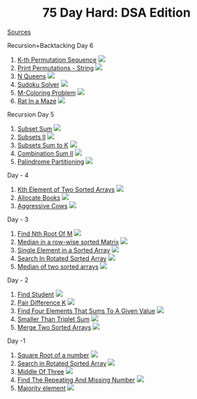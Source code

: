 <h1 align="center">75 Day Hard: DSA Edition</h1>

[Sources](https://takeuforward.org/strivers-a2z-dsa-course/strivers-a2z-dsa-course-sheet-2/) 

Recursion+Backtacking Day 6
1. [K-th Permutation Sequence](https://www.codingninjas.com/studio/problems/1112626)&nbsp;<img src="https://img.shields.io/badge/Medium-ffc147" >
2. [Print Permutations - String](https://www.codingninjas.com/studio/problems/758958)&nbsp;<img src="https://img.shields.io/badge/Easy-65b168" >
3. [N Queens](https://www.codingninjas.com/studio/problems/759332)&nbsp;<img src="https://img.shields.io/badge/Hard-fe4040" >
4. [Sudoku Solver](https://www.codingninjas.com/studio/problems/sudoku-solver_8416969)&nbsp;<img src="https://img.shields.io/badge/Hard-fe4040" >
5. [M-Coloring Problem](https://www.codingninjas.com/studio/problems/m-coloring-problem_981273)&nbsp;<img src="https://img.shields.io/badge/Medium-ffc147" >
6. [Rat In a Maze](https://www.codingninjas.com/studio/problems/rat-in-a-maze-_8842357)&nbsp;<img src="https://img.shields.io/badge/Hard-fe4040" >

Recursion Day 5
1. [Subset Sum](https://www.codingninjas.com/studio/problems/subset-sum_3843086)&nbsp;<img src="https://img.shields.io/badge/Easy-65b168" >
2. [Subsets II](https://www.codingninjas.com/studio/problems/unique-subsets_3625236)&nbsp;<img src="https://img.shields.io/badge/Medium-ffc147" >
3. [Subsets Sum to K](https://www.codingninjas.com/studio/problems/759331)&nbsp;<img src="https://img.shields.io/badge/Medium-ffc147" >
4. [Combination Sum II](https://www.codingninjas.com/studio/problems/1112622)&nbsp;<img src="https://img.shields.io/badge/Medium-ffc147" >
5. [Palindrome Partitioning](https://www.codingninjas.com/studio/problems/palindrome-partitioning_626181)&nbsp;<img src="https://img.shields.io/badge/Hard-fe4040" >

Day - 4
1. [Kth Element of Two Sorted Arrays](https://www.codingninjas.com/studio/problems/1112629)&nbsp;<img src="https://img.shields.io/badge/Hard-fe4040" >
2. [Allocate Books](https://www.codingninjas.com/studio/problems/ayush-gives-ninjatest_1097574)&nbsp;<img src="https://img.shields.io/badge/Medium-ffc147" >
3. [Aggressive Cows](https://www.codingninjas.com/studio/problems/aggressive-cows_1082559)&nbsp;<img src="https://img.shields.io/badge/Medium-ffc147" >

Day - 3
1. [Find Nth Root Of M](https://www.codingninjas.com/studio/problems/1062679)&nbsp;<img src="https://img.shields.io/badge/Easy-65b168" >
2. [Median in a row-wise sorted Matrix](https://www.codingninjas.com/studio/problems/median-of-a-row-wise-sorted-matrix_1115473)&nbsp;<img src="https://img.shields.io/badge/Medium-ffc147" >
3. [Single Element in a Sorted Array](https://www.codingninjas.com/studio/problems/1112654)&nbsp;<img src="https://img.shields.io/badge/Easy-65b168" >
4. [Search In Rotated Sorted Array](https://www.codingninjas.com/studio/problems/630450)&nbsp;<img src="https://img.shields.io/badge/Easy-65b168" >
5. [Median of two sorted arrays](https://www.codingninjas.com/studio/problems/median-of-two-sorted-arrays_985294)&nbsp;<img src="https://img.shields.io/badge/Hard-fe4040" >

Day - 2
1. [Find Student](https://www.codingninjas.com/studio/problems/find-student_3161883)&nbsp;<img src="https://img.shields.io/badge/Easy-65b168" >
2. [Pair Difference K](https://www.codingninjas.com/studio/problems/pair-difference-k_1089634)&nbsp;<img src="https://img.shields.io/badge/Medium-ffc147" >
3. [Find Four Elements That Sums To A Given Value](https://www.codingninjas.com/studio/problems/find-four-elements-that-sums-to-a-given-value_983605)&nbsp;<img src="https://img.shields.io/badge/Medium-ffc147" >
4. [Smaller Than Triplet Sum](https://www.codingninjas.com/studio/problems/3-sum-smaller_3161884)&nbsp;<img src="https://img.shields.io/badge/Medium-ffc147" >
5. [Merge Two Sorted Arrays](https://www.codingninjas.com/studio/problems/ninja-and-sorted-arrays_1214628)&nbsp;<img src="https://img.shields.io/badge/Medium-ffc147" >

Day -1
1. [Square Root of a number](https://www.codingninjas.com/studio/problems/square-root-integral_893351)&nbsp;<img src="https://img.shields.io/badge/Easy-65b168" >
2. [Search in Rotated Sorted Array](https://leetcode.com/problems/search-in-rotated-sorted-array/)&nbsp;<img src="https://img.shields.io/badge/Medium-ffc147" >
3. [Middle Of Three](https://www.codingninjas.com/studio/problems/middle-of-three_1118283)&nbsp;<img src="https://img.shields.io/badge/Easy-65b168" >
4. [Find The Repeating And Missing Number](https://www.codingninjas.com/studio/problems/find-the-repeating-and-missing-number_1062727)&nbsp;<img src="https://img.shields.io/badge/Easy-65b168" >
5. [Majority element](https://www.codingninjas.com/studio/problems/majority-element_842495)&nbsp;<img src="https://img.shields.io/badge/Easy-65b168" >
